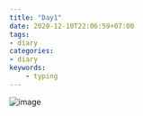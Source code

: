 ```yaml
---
title: "Day1"
date: 2020-12-10T22:06:59+07:00
tags:
- diary
categories:
- diary
keywords:
    - typing
---
```



![image](/images/day1.jpg)